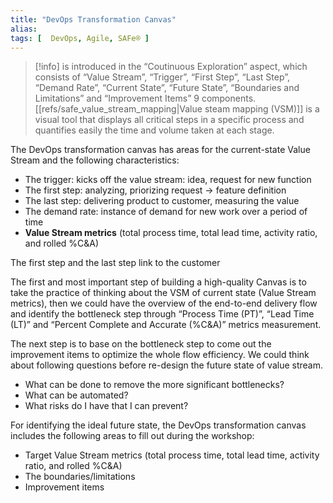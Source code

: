 ```yaml
---
title: "DevOps Transformation Canvas"
alias:
tags: [  DevOps, Agile, SAFe® ]
---
```


> [!info]
> is introduced in the “Coutinuous Exploration” aspect, which consists of “Value Stream”, “Trigger”, “First Step”, “Last Step”, “Demand Rate”, “Current State”, “Future State”, “Boundaries and Limitations” and “Improvement Items” 9 components.
> [[refs/safe_value_stream_mapping|Value steam mapping (VSM)]] is a visual tool that displays all critical steps in a specific process and quantifies easily the time and volume taken at each stage.

The DevOps transformation canvas has areas for the current-state Value Stream and the following characteristics:
* The trigger: kicks off the value stream: idea, request for new function
* The first step: analyzing, priorizing request -> feature definition
* The last step: delivering product to customer, measuring the value
* The demand rate: instance of demand for new work over a period of time
* **Value Stream metrics** (total process time, total lead time, activity ratio, and rolled %C&A)

The first step and the last step link to the customer

The first and most important step of building a high-quality Canvas is to take the practice of thinking about the VSM of current state (Value Stream metrics), then we could have the overview of the end-to-end delivery flow and identify the bottleneck step through “Process Time (PT)”, “Lead Time (LT)” and “Percent Complete and Accurate (%C&A)” metrics measurement.

The next step is to base on the bottleneck step to come out the improvement items to optimize the whole flow efficiency. We could think about following questions before re-design the future state of value stream.
* What can be done to remove the more significant bottlenecks?
* What can be automated?
* What risks do I have that I can prevent?

For identifying the ideal future state, the DevOps transformation canvas includes the following areas  to fill out during the workshop:
* Target Value Stream metrics (total process time, total lead time, activity ratio, and rolled %C&A)
* The boundaries/limitations
* Improvement items
